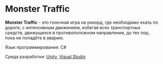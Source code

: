 # Monster Traffic
**Monster Traffic** - это гоночная игра на рекорд, где необходимо ехать по дороге, с интенсивным движением, избегая всех транспортных средств, движущихся в противоположном направлении, до тех пор, пока не попадёте в аварию.

Язык программирования: C#

Среда разработки: [Unity](https://unity.com/),  [Visual Studio](https://visualstudio.microsoft.com/ru/?rr=https%3A%2F%2Fwww.google.com%2F)  
                 
                  
                  
